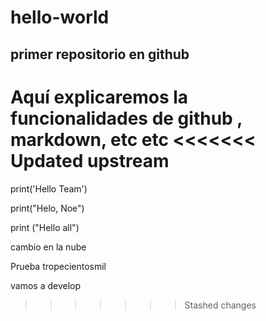 # hello-world
## primer repositorio en github

Aquí explicaremos la funcionalidades de github , markdown, etc etc 
<<<<<<< Updated upstream
=======
print('Hello Team')

print("Helo, Noe")

print ("Hello all")

cambio en la nube

Prueba tropecientosmil


vamos a develop
>>>>>>> Stashed changes

